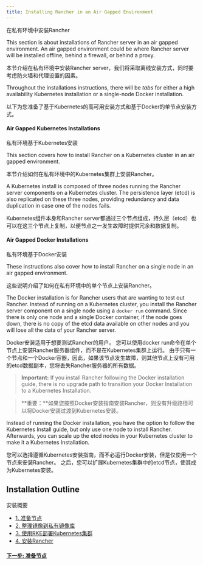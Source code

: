 ```yaml
---
title: Installing Rancher in an Air Gapped Environment
---
```

在私有环境中安装Rancher

This section is about installations of Rancher server in an air gapped environment. An air gapped environment could be where Rancher server will be installed offline, behind a firewall, or behind a proxy.

本节介绍在私有环境中安装Rancher server，我们将采取离线安装方式，同时要考虑防火墙和代理设置的因素。

Throughout the installations instructions, there will be _tabs_ for either a high availability Kubernetes installation or a single-node Docker installation.

以下为您准备了基于Kubernetes的高可用安装方式和基于Docker的单节点安装方式。

#### Air Gapped Kubernetes Installations
私有环境基于Kubernetes安装

This section covers how to install Rancher on a Kubernetes cluster in an air gapped environment.

本节介绍如何在私有环境中的Kubernetes集群上安装Rancher。

A Kubernetes install is composed of three nodes running the Rancher server components on a Kubernetes cluster. The persistence layer (etcd) is also replicated on these three nodes, providing redundancy and data duplication in case one of the nodes fails.

Kubernetes组件本身和Rancher server都通过三个节点组成，持久层（etcd）也可以在这三个节点上复制，以便节点之一发生故障时提供冗余和数据复制。

#### Air Gapped Docker Installations
私有环境基于Docker安装

These instructions also cover how to install Rancher on a single node in an air gapped environment.

这些说明介绍了如何在私有环境中的单个节点上安装Rancher。

The Docker installation is for Rancher users that are wanting to test out Rancher. Instead of running on a Kubernetes cluster, you install the Rancher server component on a single node using a `docker run` command. Since there is only one node and a single Docker container, if the node goes down, there is no copy of the etcd data available on other nodes and you will lose all the data of your Rancher server.

Docker安装适用于想要测试Rancher的用户。 您可以使用docker run命令在单个节点上安装Rancher服务器组件，而不是在Kubernetes集群上运行。 由于只有一个节点和一个Docker容器，因此，如果该节点发生故障，则其他节点上没有可用的etcd数据副本，您将丢失Rancher服务器的所有数据。

> **Important:** If you install Rancher following the Docker installation guide, there is no upgrade path to transition your Docker Installation to a Kubernetes Installation.

> **重要：**如果您按照Docker安装指南安装Rancher，则没有升级路径可以将Docker安装过渡到Kubernetes安装。

Instead of running the Docker installation, you have the option to follow the Kubernetes Install guide, but only use one node to install Rancher. Afterwards, you can scale up the etcd nodes in your Kubernetes cluster to make it a Kubernetes Installation.

您可以选择遵循Kubernetes安装指南，而不必运行Docker安装，但是仅使用一个节点来安装Rancher。 之后，您可以扩展Kubernetes集群中的etcd节点，使其成为Kubernetes安装。

## Installation Outline
安装概要

- [1. 准备节点](/docs/installation/other-installation-methods/air-gap/prepare-nodes/)
- [2. 整理镜像到私有镜像库](/docs/installation/other-installation-methods/air-gap/populate-private-registry/)
- [3. 使用RKE部署Kubernetes集群](/docs/installation/other-installation-methods/air-gap/launch-kubernetes/)
- [4. 安装Rancher](/docs/installation/other-installation-methods/air-gap/install-rancher/)

#### [下一步: 准备节点](/docs/installation/other-installation-methods/air-gap/prepare-nodes/)
